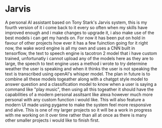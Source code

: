 # Jarvis
A personal AI assistant based on Tony Stark's Jarvis system, this is my fourth version of it i come back to it every so often when my skills have improved enough and i make changes to upgrade it, i also make use of the best models i can get my hands on. For now it has been put on hold in favour of other projects how ever it has a few fuinction going for it right now, the wake word engine is all my own and uses a CNN built in tensorflow, the text to speech engine is tacotron 2 model that i have custom trained, unfortunatly i cannot upload any of the models here as they are to large, the speech to text engine uses a method i wrote to try determine weather the user is speaking and when it thinks the user is not speaking the text is transcribed using openAI's whisper model. The plan in future is to combine all these models togeather along with a chatgpt style model to answer question and a classification model to know when a user is saying a command like "play music", then using all this togeather it should have the capabilities of a modern personal assitsant like alexa however much more personal with any custom function i would like. This will also feature a modern UI made using pygame to make the system feel more responsive and alive. This is one of my larger projects so it will be a work in progress with me working on it over time rather than all at once as there is many other smaller projects i would like to finish first.
